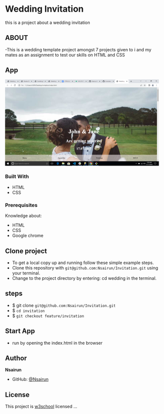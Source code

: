 # Wedding Invitation

this is a project about a wedding invitation 

## ABOUT
-This is a wedding template project amongst 7 projects given to i and my mates as an assignment to test our skills on HTML and CSS

## App

![Home](assets/images/Screenshot%20(1).png)

### Built With

- HTML
- CSS
### Prerequisites

Knowledge about:

- HTML
- CSS
- Google chrome

## Clone project

- To get a local copy up and running follow these simple example steps.
- Clone this repository with `git@github.com:Nsairun/Invitation.git` using your terminal.
- Change to the project directory by entering: cd wedding in the terminal.

## steps

- $ git clone `git@github.com:Nsairun/Invitation.git`
- $ `cd invitation`
- $ `git checkout feature/invitation`

## Start App

- run by opening the index.html in the browser

## Author

**Nsairun**

- GitHub: [@Nsairun](git@github.com:Nsairun/Invitation.git)

## License
This project is [w3school](./LICENSE) licensed ...
